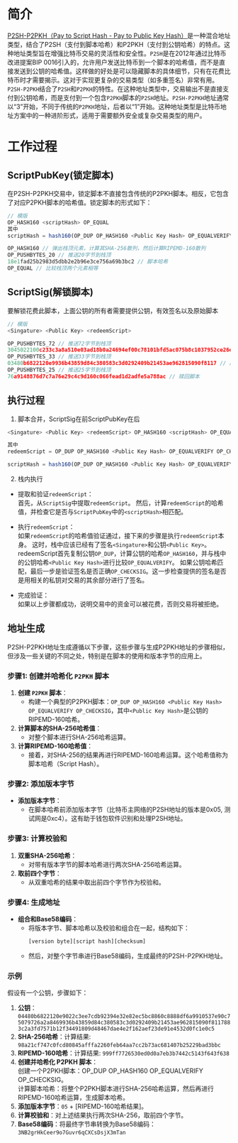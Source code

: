 # 简介

[P2SH-P2PKH（Pay to Script Hash - Pay to Public Key Hash）](../wallet/address.js#L43)是一种混合地址类型，结合了P2SH（支付到脚本哈希）和P2PKH（支付到公钥哈希）的特点。这种地址类型旨在增强比特币交易的灵活性和安全性。`P2SH`是在2012年通过比特币改进提案BIP 0016引入的，允许用户发送比特币到一个脚本的哈希值，而不是直接发送到公钥的哈希值。这样做的好处是可以隐藏脚本的具体细节，只有在花费比特币时才需要揭示。这对于实现更复杂的交易类型（如多重签名）非常有用。`P2SH-P2PKH`结合了`P2SH`和`P2PKH`的特性。在这种地址类型中，交易输出不是直接支付到公钥哈希，而是支付到一个包含`P2PKH`脚本的`P2SH`地址。`P2SH-P2PKH`地址通常以“3”开始，不同于传统的`P2PKH`地址，后者以“1”开始。这种地址类型是比特币地址方案中的一种进阶形式，适用于需要额外安全或复杂交易类型的用户。

# 工作过程

## ScriptPubKey(锁定脚本)

在P2SH-P2PKH交易中，锁定脚本不直接包含传统的P2PKH脚本。相反，它包含了对应P2PKH脚本的哈希值。锁定脚本的形式如下：

```js
// 模版
OP_HASH160 <scriptHash> OP_EQUAL
其中
scriptHash = hash160(OP_DUP OP_HASH160 <Public Key Hash> OP_EQUALVERIFY OP_CHECKSIG)

OP_HASH160 // 弹出栈顶元素，计算其SHA-256散列，然后计算RIPEMD-160散列
OP_PUSHBYTES_20 // 推送20字节到栈顶
18e1fad25b2983d5dbb2e2b96e3ce756a69b3bc2 // 脚本哈希
OP_EQUAL // 比较栈顶两个元素相等
```

## ScriptSig(解锁脚本)

要解锁花费此脚本，上面公钥的所有者需要提供公钥，有效签名以及原始脚本

```js
// 模版
<Singature> <Public Key> <redeemScript>

OP_PUSHBYTES_72 // 推送72字节到栈顶
3045022100c233c3a8a510e03ad18b0a24694ef00c78101bfd5ac075b8c1037952ce26e91e02205aa5f8f88f29bb4ad5808ebc12abfd26bd791256f367b04c6d955f01f28a772401 // 签名数据
OP_PUSHBYTES_33 // 推送33字节到栈顶
03480b6822120e9936b43859d84c380583c3d0292409b21453ae962815090f8117 // 压缩公钥
OP_PUSHBYTES_25 // 推送25字节到栈顶
76a9148876d7c7a76e29c4c9d160c066fead1d2adfe5a788ac // 赎回脚本
```

## 执行过程

1. 脚本合并，ScriptSig在前ScriptPubKey在后

```js
<Singature> <Public Key> <redeemScript> OP_HASH160 <scriptHash> OP_EQUAL

其中
redeemScript = OP_DUP OP_HASH160 <Public Key Hash> OP_EQUALVERIFY OP_CHECKSIG

scriptHash = hash160(OP_DUP OP_HASH160 <Public Key Hash> OP_EQUALVERIFY OP_CHECKSIG)
```

2. 栈内执行

- 提取和验证`redeemScript`：  
  首先，从`ScriptSig`中提取`redeemScript`。
  然后，计算`redeemScript`的哈希值，并检查它是否与`ScriptPubKey`中的`<scriptHash>`相匹配。

- 执行`redeemScript`：  
  如果`redeemScript`的哈希值验证通过，接下来的步骤是执行`redeemScript`本身。
  这时，栈中应该已经有了签名`<Singature>`和公钥`<Public Key>`。
  redeemScript首先复制公钥`OP_DUP`，计算公钥的哈希`OP_HASH160`，并与栈中的公钥哈希`<Public Key Hash>`进行比较`OP_EQUALVERIFY`。
  如果公钥哈希匹配，最后一步是验证签名是否正确`OP_CHECKSIG`。这一步检查提供的签名是否是用相关的私钥对交易的其余部分进行了签名。

- 完成验证：  
  如果以上步骤都成功，说明交易中的资金可以被花费，否则交易将被拒绝。

## 地址生成

P2SH-P2PKH地址生成遵循以下步骤，这些步骤与生成P2PKH地址的步骤相似，但涉及一些关键的不同之处，特别是在脚本的使用和版本字节的应用上。

### 步骤1: 创建并哈希化 `P2PKH` 脚本

1. **创建 `P2PKH` 脚本**：
   - 构建一个典型的P2PKH脚本：`OP_DUP OP_HASH160 <Public Key Hash> OP_EQUALVERIFY OP_CHECKSIG`，其中`<Public Key Hash>`是公钥的RIPEMD-160哈希。
2. **计算脚本的SHA-256哈希值**：
   - 对整个脚本进行SHA-256哈希运算。
3. **计算RIPEMD-160哈希值**：
   - 接着，对SHA-256的结果再进行RIPEMD-160哈希运算。这个哈希值称为脚本哈希（Script Hash）。

### 步骤2: 添加版本字节

- **添加版本字节**：
  - 在脚本哈希前添加版本字节（比特币主网络的P2SH地址的版本是0x05, 测试网是0xc4）。这有助于钱包软件识别和处理P2SH地址。

### 步骤3: 计算校验和

1. **双重SHA-256哈希**：
   - 对带有版本字节的脚本哈希进行两次SHA-256哈希运算。
2. **取前四个字节**：
   - 从双重哈希的结果中取出前四个字节作为校验和。

### 步骤4: 生成地址

- **组合和Base58编码**：
  - 将版本字节、脚本哈希以及校验和组合在一起，结构如下：
    ```js
    [version byte][script hash][checksum]
    ```
  - 然后，对整个字节串进行Base58编码，生成最终的P2SH-P2PKH地址。

### 示例

假设有一个公钥，步骤如下：

1. **公钥**： `04480b6822120e9022c3ee7cdb92394e32e82ec5bc8860c8888df6a9910537e90c75079726a2a8469936b43859d84c380583c3d0292409b21453ae962815090f8117883c2a3fd7571b12f34491809d48467dae4e2f162aef23de91e4532d0fc1e0c5`
2. **SHA-256哈希**：计算结果: `98a21cf747c0fcd80845afffa2260feb64aa7cc2b73ac681407b25229bad3bbc`
3. **RIPEMD-160哈希**：计算结果: `999ff7726530ed0d0a7eb3b7442c5143f643f638`
4. **创建并哈希化 P2PKH 脚本**：  
   创建一个P2PKH脚本：OP_DUP OP_HASH160 <pubKeyHash> OP_EQUALVERIFY OP_CHECKSIG。  
   计算脚本哈希：将整个P2PKH脚本进行SHA-256哈希运算，然后再进行RIPEMD-160哈希运算，生成脚本哈希。
5. **添加版本字节**：`05` + [RIPEMD-160哈希结果]。
6. **计算校验和**：对上述结果执行两次SHA-256，取前四个字节。
7. **Base58编码**：将最终字节串转换为Base58编码：`3NB2grHkCeer9o7Guvr6qCXCsDsjX3mTan`
